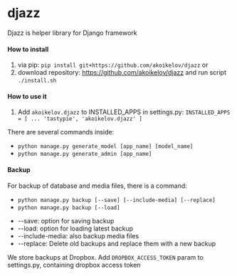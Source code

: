 # djazz
Djazz is helper library for Django framework

#### How to install
1. via pip: `pip install git+https://github.com/akoikelov/djazz`
or
2. download repository: https://github.com/akoikelov/djazz and run script `./install.sh`

#### How to use it

1. Add `akoikelov.djazz` to INSTALLED_APPS in settings.py:
`INSTALLED_APPS = [
    ...
    'tastypie',
    'akoikelov.djazz'
]`

There are several commands inside:
- `python manage.py generate_model [app_name] [model_name]`
- `python manage.py generate_admin [app_name]`

#### Backup

For backup of database and media files, there is a command:

- `python manage.py backup [--save] [--include-media] [--replace]`
- `python manage.py backup [--load]`

* --save: option for saving backup
* --load: option for loading latest backup
* --include-media: also backup media files
* --replace: Delete old backups and replace them with a new backup

We store backups at Dropbox.
Add `DROPBOX_ACCESS_TOKEN` param to settings.py, containing dropbox access token